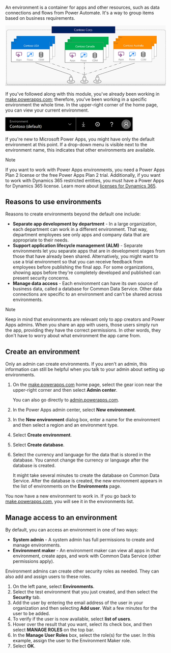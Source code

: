 An environment is a container for apps and other resources, such as data connections and flows from Power Automate. It's a way to group items based on business requirements.

![Environment picker](../media/powerapps-environments2.png)

If you've followed along with this module, you've already been working in <a href="https://make.powerapps.com" target="_blank">make.powerapps.com</a>; therefore, you've been working in a specific environment the whole time.
In the upper-right corner of the home page, you can view your current environment.

![Environment picker](../media/powerapps-environment-picker.png)

If you're new to Microsoft Power Apps, you might have only the default environment at this point. If a drop-down menu is visible next to the environment name, this indicates that other environments are available.

> [!NOTE]
> If you want to work with Power Apps environments, you need a Power Apps Plan 2 license or the free Power Apps Plan 2 trial. Additionally, if you want to work with Dynamics 365 restricted entities, you must have a Power Apps for Dynamics 365 license. Learn more about [licenses for Dynamics 365](https://na01.safelinks.protection.outlook.com/?url=https%3A%2F%2Fdocs.microsoft.com%2Fen-us%2Fpowerapps%2Fadministrator%2Fpricing-billing-skus%23licenses&data=02%7C01%7Cv-tosis%40microsoft.com%7C3bb58d639d8745c27ff908d62d4c1062%7C72f988bf86f141af91ab2d7cd011db47%7C1%7C0%7C636746202048937165&sdata=8rDKLL4XBkwCLOrpZe0F2MlTmkfhAmukrV3bn4a34NU%3D&reserved=0).

## Reasons to use environments
Reasons to create environments beyond the default one include:

- **Separate app development by department** - In a large organization, each department can work in a different environment. That way, department employees see only apps and company data that are appropriate to their needs.
- **Support application lifecycle management (ALM)** - Separate environments let you separate apps that are in development stages from those that have already been shared. Alternatively, you might want to use a trial environment so that you can receive feedback from employees before publishing the final app. For some organizations, showing apps before they're completely developed and published can present security concerns.
- **Manage data access** - Each environment can have its own source of business data, called a database for Common Data Service. 
Other data connections are specific to an environment and can't be shared across environments.

> [!NOTE]
> Keep in mind that environments are relevant only to app creators and Power Apps admins. When you share an app with users, those users simply run the app, providing they have the correct permissions. In other words, they don't have to worry about what environment the app came from.

## Create an environment

Only an admin can create environments. If you aren't an admin, this information can still be helpful when you talk to your admin about setting up environments.

1. On the <a href="https://make.powerapps.com" target="_blank">make.powerapps.com</a> home page, select the gear icon near the upper-right corner and then select **Admin center**.

    You can also go directly to <a href="https://admin.powerapps.com" target="_blank">admin.powerapps.com</a>.

2. In the Power Apps admin center, select **New environment**. 
3. In the **New environment** dialog box, enter a name for the environment and then select a region and an environment type.
4. Select **Create environment**.
5. Select **Create database**.
6. Select the currency and language for the data that is stored in the database. You cannot change the currency or language after the database is created. 
 
    It might take several minutes to create the database on Common Data Service. After the database is created, the new environment appears in the list of environments on the **Environments** page.

You now have a new environment to work in. If you go back to <a href="https://make.powerapps.com" target="_blank">make.powerapps.com</a>, you will see it in the environments list.

## Manage access to an environment

By default, you can access an environment in one of two ways:

- **System admin** - A system admin has full permissions to create and manage environments.
- **Environment maker** - An environment maker can view all apps in that environment, create apps, and work with Common Data Service (other permissions apply).

Environment admins can create other security roles as needed. They can also add and assign users to these roles.

1. On the left pane, select **Environments**.
2. Select the test environment that you just created, and then select the **Security** tab.
3. Add the user by entering the email address of the user in your organization and then selecting **Add user**. 
    Wait a few minutes for the user to be added.
4. To verify if the user is now available, select **list of users**.
4. Hover over the result that you want, select its check box, and then select **MANAGE ROLES** on the top bar.
5. In the **Manage User Roles** box, select the role(s) for the user. In this example, assign the user to the Environment Maker role.
6. Select **OK**.


